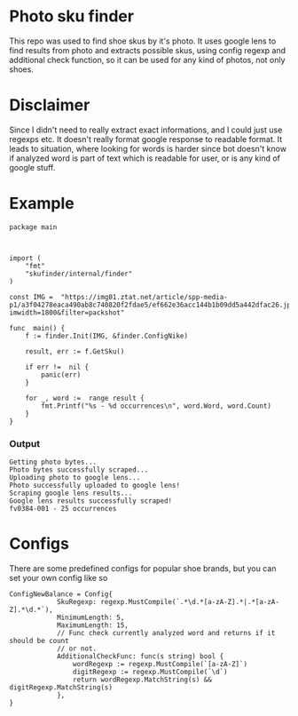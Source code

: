 # Photo sku finder

This repo was used to find shoe skus by it's photo. It uses google lens to find results from photo and extracts possible skus, using config regexp and additional check function, so it can be used for any kind of photos, not only shoes.  

# Disclaimer
Since I didn't need to really extract exact informations, and I could just use regexps etc. It doesn't really format google response to readable format. It leads to situation, where looking for words is harder since bot doesn't know if analyzed word is part of text which is readable for user, or is any kind of google stuff.

# Example

    package main

      
    
    import (
	    "fmt"
	    "skufinder/internal/finder"
    )
 
    const IMG =  "https://img01.ztat.net/article/spp-media-p1/a3f04278eaca490ab8c740820f2fdae5/ef662e36acc144b1b09dd5a442dfac26.jpg?imwidth=1800&filter=packshot"
 
    func  main() {
	    f := finder.Init(IMG, &finder.ConfigNike)
	    
	    result, err := f.GetSku()
	    
	    if err !=  nil {
		    panic(err)
	    }
	    
	    for _, word :=  range result {
			fmt.Printf("%s - %d occurrences\n", word.Word, word.Count)
		}
    }
   
 ### Output
    Getting photo bytes...
    Photo bytes successfully scraped...
    Uploading photo to google lens...
    Photo successfully uploaded to google lens!
    Scraping google lens results...
    Google lens results successfully scraped!
    fv0384-001 - 25 occurrences
# Configs
There are some predefined configs for popular shoe brands, but you can set your own config like so
       
    ConfigNewBalance = Config{
			    SkuRegexp: regexp.MustCompile(`.*\d.*[a-zA-Z].*|.*[a-zA-Z].*\d.*`),
			    MinimumLength: 5,
			    MaximumLength: 15,
			    // Func check currently analyzed word and returns if it should be count
			    // or not.
			    AdditionalCheckFunc: func(s string) bool {
				    wordRegexp := regexp.MustCompile(`[a-zA-Z]`)
				    digitRegexp := regexp.MustCompile(`\d`)
				    return wordRegexp.MatchString(s) && digitRegexp.MatchString(s)
			    },
    }
